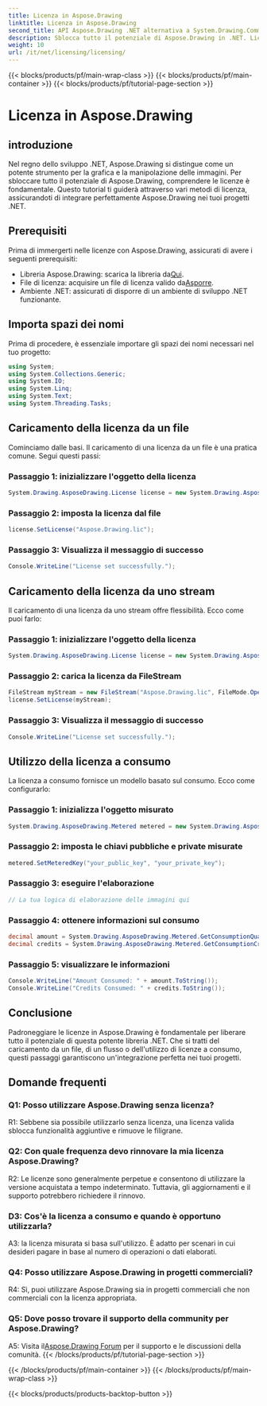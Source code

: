 ```yaml
---
title: Licenza in Aspose.Drawing
linktitle: Licenza in Aspose.Drawing
second_title: API Aspose.Drawing .NET alternativa a System.Drawing.Common
description: Sblocca tutto il potenziale di Aspose.Drawing in .NET. Licenza master per un'integrazione perfetta. Scaricalo ora e migliora la tua grafica e la manipolazione delle immagini.
weight: 10
url: /it/net/licensing/licensing/
---
```


{{< blocks/products/pf/main-wrap-class >}}
{{< blocks/products/pf/main-container >}}
{{< blocks/products/pf/tutorial-page-section >}}

# Licenza in Aspose.Drawing

## introduzione

Nel regno dello sviluppo .NET, Aspose.Drawing si distingue come un potente strumento per la grafica e la manipolazione delle immagini. Per sbloccare tutto il potenziale di Aspose.Drawing, comprendere le licenze è fondamentale. Questo tutorial ti guiderà attraverso vari metodi di licenza, assicurandoti di integrare perfettamente Aspose.Drawing nei tuoi progetti .NET.

## Prerequisiti

Prima di immergerti nelle licenze con Aspose.Drawing, assicurati di avere i seguenti prerequisiti:

-  Libreria Aspose.Drawing: scarica la libreria da[Qui](https://releases.aspose.com/drawing/net/).
-  File di licenza: acquisire un file di licenza valido da[Asporre](https://purchase.aspose.com/buy).
- Ambiente .NET: assicurati di disporre di un ambiente di sviluppo .NET funzionante.

## Importa spazi dei nomi

Prima di procedere, è essenziale importare gli spazi dei nomi necessari nel tuo progetto:

```csharp
using System;
using System.Collections.Generic;
using System.IO;
using System.Linq;
using System.Text;
using System.Threading.Tasks;
```

## Caricamento della licenza da un file

Cominciamo dalle basi. Il caricamento di una licenza da un file è una pratica comune. Segui questi passi:

### Passaggio 1: inizializzare l'oggetto della licenza

```csharp
System.Drawing.AsposeDrawing.License license = new System.Drawing.AsposeDrawing.License();
```

### Passaggio 2: imposta la licenza dal file

```csharp
license.SetLicense("Aspose.Drawing.lic");
```

### Passaggio 3: Visualizza il messaggio di successo

```csharp
Console.WriteLine("License set successfully.");
```

## Caricamento della licenza da uno stream

Il caricamento di una licenza da uno stream offre flessibilità. Ecco come puoi farlo:

### Passaggio 1: inizializzare l'oggetto della licenza

```csharp
System.Drawing.AsposeDrawing.License license = new System.Drawing.AsposeDrawing.License();
```

### Passaggio 2: carica la licenza da FileStream

```csharp
FileStream myStream = new FileStream("Aspose.Drawing.lic", FileMode.Open);
license.SetLicense(myStream);
```

### Passaggio 3: Visualizza il messaggio di successo

```csharp
Console.WriteLine("License set successfully.");
```

## Utilizzo della licenza a consumo

La licenza a consumo fornisce un modello basato sul consumo. Ecco come configurarlo:

### Passaggio 1: inizializza l'oggetto misurato

```csharp
System.Drawing.AsposeDrawing.Metered metered = new System.Drawing.AsposeDrawing.Metered();
```

### Passaggio 2: imposta le chiavi pubbliche e private misurate

```csharp
metered.SetMeteredKey("your_public_key", "your_private_key");
```

### Passaggio 3: eseguire l'elaborazione

```csharp
// La tua logica di elaborazione delle immagini qui
```

### Passaggio 4: ottenere informazioni sul consumo

```csharp
decimal amount = System.Drawing.AsposeDrawing.Metered.GetConsumptionQuantity();
decimal credits = System.Drawing.AsposeDrawing.Metered.GetConsumptionCredit();
```

### Passaggio 5: visualizzare le informazioni

```csharp
Console.WriteLine("Amount Consumed: " + amount.ToString());
Console.WriteLine("Credits Consumed: " + credits.ToString());
```

## Conclusione

Padroneggiare le licenze in Aspose.Drawing è fondamentale per liberare tutto il potenziale di questa potente libreria .NET. Che si tratti del caricamento da un file, di un flusso o dell'utilizzo di licenze a consumo, questi passaggi garantiscono un'integrazione perfetta nei tuoi progetti.

## Domande frequenti

### Q1: Posso utilizzare Aspose.Drawing senza licenza?

R1: Sebbene sia possibile utilizzarlo senza licenza, una licenza valida sblocca funzionalità aggiuntive e rimuove le filigrane.

### Q2: Con quale frequenza devo rinnovare la mia licenza Aspose.Drawing?

R2: Le licenze sono generalmente perpetue e consentono di utilizzare la versione acquistata a tempo indeterminato. Tuttavia, gli aggiornamenti e il supporto potrebbero richiedere il rinnovo.

### D3: Cos'è la licenza a consumo e quando è opportuno utilizzarla?

A3: la licenza misurata si basa sull'utilizzo. È adatto per scenari in cui desideri pagare in base al numero di operazioni o dati elaborati.

### Q4: Posso utilizzare Aspose.Drawing in progetti commerciali?

R4: Sì, puoi utilizzare Aspose.Drawing sia in progetti commerciali che non commerciali con la licenza appropriata.

### Q5: Dove posso trovare il supporto della community per Aspose.Drawing?

 A5: Visita il[Aspose.Drawing Forum](https://forum.aspose.com/c/diagram/17) per il supporto e le discussioni della comunità.
{{< /blocks/products/pf/tutorial-page-section >}}

{{< /blocks/products/pf/main-container >}}
{{< /blocks/products/pf/main-wrap-class >}}

{{< blocks/products/products-backtop-button >}}

